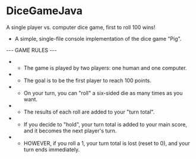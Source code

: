 # DiceGameJava
A single player vs. computer dice game, first to roll 100 wins!

 * A simple, single-file console implementation of the dice game "Pig".
 
  --- GAME RULES ---
 * - The game is played by two players: one human and one computer.
 * - The goal is to be the first player to reach 100 points.
 * - On your turn, you can "roll" a six-sided die as many times as you want.
 * - The results of each roll are added to your "turn total".
 * - If you decide to "hold", your turn total is added to your main score, and it becomes the next player's turn.
 * - HOWEVER, if you roll a 1, your turn total is lost (reset to 0), and your turn ends immediately.
